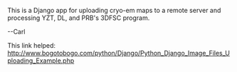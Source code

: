 This is a Django app for uploading cryo-em maps to a remote server and processing YZT, DL, and PRB's 3DFSC program.

--Carl

This link helped:
http://www.bogotobogo.com/python/Django/Python_Django_Image_Files_Uploading_Example.php
